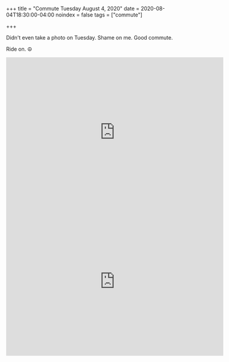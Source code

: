 +++
title =  "Commute Tuesday August 4, 2020"
date = 2020-08-04T18:30:00-04:00
noindex = false
tags = ["commute"]

+++

Didn't even take a photo on Tuesday. Shame on me. Good commute. 

Ride on. ☮

<iframe height='405' width='590' frameborder='0' allowtransparency='true' scrolling='no' src='https://www.strava.com/activities/3862167074/embed/b964f39a7e2d19aec6c4055adc43885b2040bf14'></iframe>

<iframe height='405' width='590' frameborder='0' allowtransparency='true' scrolling='no' src='https://www.strava.com/activities/3865411244/embed/5e4bf49ae5ab8a8b4ce533779888d13555be7486'></iframe>
